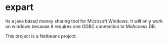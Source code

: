 expart
======

Its a java based money sharing tool for Microsoft Windows. It will only work on windows because it requires one ODBC connection to MsAccess DB.

This project is a Netbeans project.